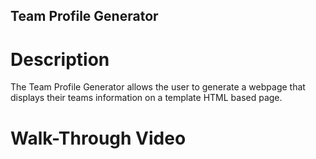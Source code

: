 ## Team Profile Generator

# Description
The Team Profile Generator allows the user to generate a webpage that displays their teams information on a template HTML based page.

# Walk-Through Video